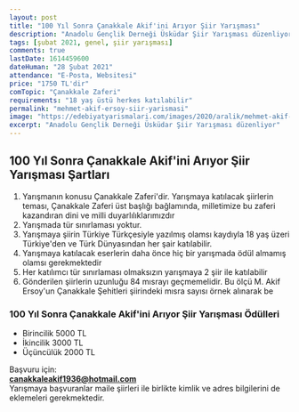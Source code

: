 ```yaml
---
layout: post
title: "100 Yıl Sonra Çanakkale Akif'ini Arıyor Şiir Yarışması"
description: "Anadolu Gençlik Derneği Üsküdar Şiir Yarışması düzenliyor"
tags: [şubat 2021, genel, şiir yarışması]
comments: true
lastDate: 1614459600 
dateHuman: "28 Şubat 2021"
attendance: "E-Posta, Websitesi"
price: "1750 TL'dir"
comTopic: "Çanakkale Zaferi"
requirements: "18 yaş üstü herkes katılabilir"
permalink: "mehmet-akif-ersoy-siir-yarismasi"
image: "https://edebiyatyarismalari.com/images/2020/aralik/mehmet-akif-ersoy-siir-yarismasi.jpg"
excerpt: "Anadolu Gençlik Derneği Üsküdar Şiir Yarışması düzenliyor"
---
```


## 100 Yıl Sonra Çanakkale Akif'ini Arıyor Şiir Yarışması Şartları
1. Yarışmanın konusu Çanakkale Zaferi'dir. Yarışmaya katılacak şiirlerin teması, Çanakkale Zaferi üst başlığı bağlamında, milletimize bu zaferi kazandıran dini ve milli duyarlılıklarımızdır
2. Yarışmada tür sınırlaması yoktur.
3. Yarışmaya şiirin Türkiye Türkçesiyle yazılmış olamsı kaydıyla 18 yaş üzeri Türkiye'den ve Türk Dünyasından her şair katılabilir.
4. Yarışmaya katılacak eserlerin daha önce hiç bir yarışmada ödül almamış olamsı gerekmektedir
5. Her katılımcı tür sınırlaması olmaksızın yarışmaya 2 şiir ile katılabilir
6. Gönderilen şiirlerin uzunluğu 84 mısrayı geçmemelidir. Bu ölçü M. Akif Ersoy'un Çanakkale Şehitleri şiirindeki mısra sayısı örnek alınarak be

### 100 Yıl Sonra Çanakkale Akif'ini Arıyor Şiir Yarışması Ödülleri
- Birincilik 5000 TL
- İkincilik 3000 TL
- Üçüncülük 2000 TL

Başvuru için:  
**canakkaleakif1936@hotmail.com**  
Yarışmaya başvuranlar maile şiirleri ile birlikte kimlik ve adres bilgilerini de eklemeleri gerekmektedir.